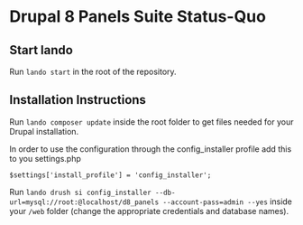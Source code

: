 # Drupal 8 Panels Suite Status-Quo

## Start lando

Run `lando start` in the root of the repository.

## Installation Instructions

Run `lando composer update` inside the root folder to get files needed for your Drupal installation.

In order to use the configuration through the config_installer profile add this to you settings.php

`$settings['install_profile'] = 'config_installer';`

Run `lando drush si config_installer --db-url=mysql://root:@localhost/d8_panels --account-pass=admin --yes` inside your `/web` folder (change the appropriate credentials and database names).
